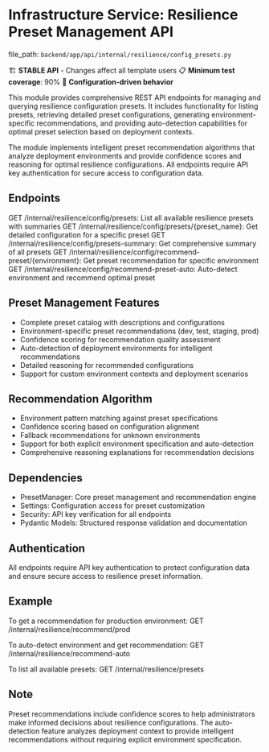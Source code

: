# Infrastructure Service: Resilience Preset Management API

  file_path: `backend/app/api/internal/resilience/config_presets.py`

🏗️ **STABLE API** - Changes affect all template users
📋 **Minimum test coverage**: 90%
🔧 **Configuration-driven behavior**

This module provides comprehensive REST API endpoints for managing and querying
resilience configuration presets. It includes functionality for listing presets,
retrieving detailed preset configurations, generating environment-specific
recommendations, and providing auto-detection capabilities for optimal preset
selection based on deployment contexts.

The module implements intelligent preset recommendation algorithms that analyze
deployment environments and provide confidence scores and reasoning for optimal
resilience configurations. All endpoints require API key authentication for
secure access to configuration data.

## Endpoints

GET /internal/resilience/config/presets: List all available resilience presets with summaries
GET /internal/resilience/config/presets/{preset_name}: Get detailed configuration for a specific preset
GET /internal/resilience/config/presets-summary: Get comprehensive summary of all presets
GET /internal/resilience/config/recommend-preset/{environment}: Get preset recommendation for specific environment
GET /internal/resilience/config/recommend-preset-auto: Auto-detect environment and recommend optimal preset

## Preset Management Features

- Complete preset catalog with descriptions and configurations
- Environment-specific preset recommendations (dev, test, staging, prod)
- Confidence scoring for recommendation quality assessment
- Auto-detection of deployment environments for intelligent recommendations
- Detailed reasoning for recommended configurations
- Support for custom environment contexts and deployment scenarios

## Recommendation Algorithm

- Environment pattern matching against preset specifications
- Confidence scoring based on configuration alignment
- Fallback recommendations for unknown environments
- Support for both explicit environment specification and auto-detection
- Comprehensive reasoning explanations for recommendation decisions

## Dependencies

- PresetManager: Core preset management and recommendation engine
- Settings: Configuration access for preset customization
- Security: API key verification for all endpoints
- Pydantic Models: Structured response validation and documentation

## Authentication

All endpoints require API key authentication to protect configuration
data and ensure secure access to resilience preset information.

## Example

To get a recommendation for production environment:
GET /internal/resilience/recommend/prod

To auto-detect environment and get recommendation:
GET /internal/resilience/recommend-auto

To list all available presets:
GET /internal/resilience/presets

## Note

Preset recommendations include confidence scores to help administrators
make informed decisions about resilience configurations. The auto-detection
feature analyzes deployment context to provide intelligent recommendations
without requiring explicit environment specification.
